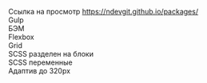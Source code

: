 Ссылка на просмотр https://ndevgit.github.io/packages/<br>
Gulp<br>
БЭМ<br>
Flexbox<br>
Grid<br>
SCSS разделен на блоки<br>
SCSS переменные<br>
Адаптив до 320px<br>

